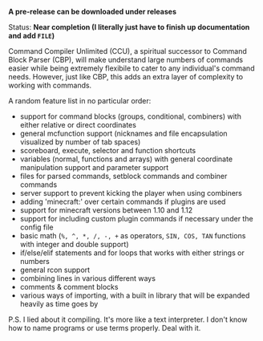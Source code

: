 **A pre-release can be downloaded under releases**

Status: **Near completion (I literally just have to finish up documentation and add `FILE`)**

Command Compiler Unlimited (CCU), a spiritual successor to Command Block Parser (CBP), will make understand large numbers of commands easier while being extremely flexibile to cater to any individual's command needs. However, just like CBP, this adds an extra layer of complexity to working with commands.

A random feature list in no particular order:
* support for command blocks (groups, conditional, combiners) with either relative or direct coordinates
* general mcfunction support (nicknames and file encapsulation visualized by number of tab spaces)
* scoreboard, execute, selector and function shortcuts
* variables (normal, functions and arrays) with general coordinate manipulation support and parameter support
* files for parsed commands, setblock commands and combiner commands
* server support to prevent kicking the player when using combiners
* adding 'minecraft:' over certain commands if plugins are used
* support for minecraft versions between 1.10 and 1.12
* support for including custom plugin commands if necessary under the config file
* basic math (`%, ^, *, /, -, +` as operators, `SIN, COS, TAN` functions with integer and double support)
* if/else/elif statements and for loops that works with either strings or numbers
* general rcon support
* combining lines in various different ways
* comments & comment blocks
* various ways of importing, with a built in library that will be expanded heavily as time goes by

P.S. I lied about it compiling. It's more like a text interpreter. I don't know how to name programs or use terms properly. Deal with it.
